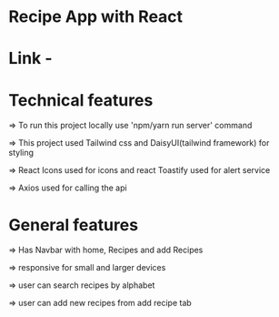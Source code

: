 # Recipe App with React

# Link -

# Technical features

=> To run this project locally use 'npm/yarn run server' command

=> This project used Tailwind css and DaisyUI(tailwind framework) for styling

=> React Icons used for icons and react Toastify used for alert service

=> Axios used for calling the api

# General features

=> Has Navbar with home, Recipes and add Recipes

=> responsive for small and larger devices

=> user can search recipes by alphabet

=> user can add new recipes from add recipe tab
